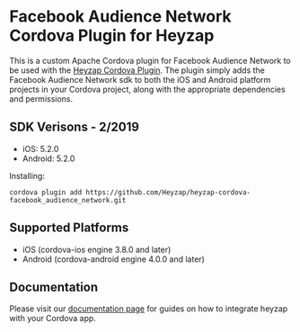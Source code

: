Facebook Audience Network Cordova Plugin for Heyzap
==================================

This is a custom Apache Cordova plugin for Facebook Audience Network to be used with the [Heyzap Cordova Plugin](github.com/Heyzap/heyzap-cordova). The plugin simply adds the Facebook Audience Network sdk to both the iOS and Android platform projects in your Cordova project, along with the appropriate dependencies and permissions.

SDK Verisons - 2/2019
------------
- iOS: 5.2.0 
- Android: 5.2.0

Installing:
```
cordova plugin add https://github.com/Heyzap/heyzap-cordova-facebook_audience_network.git
```

Supported Platforms
-------------------
- iOS (cordova-ios engine 3.8.0 and later)
- Android (cordova-android engine 4.0.0 and later)

Documentation
-------------
Please visit our [documentation page](https://developers.heyzap.com/docs/cordova_sdk_setup_and_requirements#step-2-choose-your-3rdparty-sdks-optional) for guides on how to integrate heyzap with your Cordova app.
